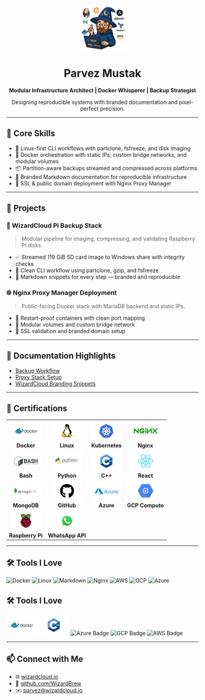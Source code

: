 <div align="center">
  <img src="https://github.com/WizardBrew/WizardBrew/blob/main/assets/wizardcloud-logo.png" width="120" alt="WizardCloud Logo"/>
  <h1>Parvez Mustak</h1>
  <p><strong>Modular Infrastructure Architect | Docker Whisperer | Backup Strategist</strong></p>
  <p>Designing reproducible systems with branded documentation and pixel-perfect precision.</p>
</div>

---

## 🧩 Core Skills

- 🐧 Linux-first CLI workflows with partclone, fsfreeze, and disk imaging
- 🐳 Docker orchestration with static IPs, custom bridge networks, and modular volumes
- 📦 Partition-aware backups streamed and compressed across platforms
- 📜 Branded Markdown documentation for reproducible infrastructure
- 🔐 SSL & public domain deployment with Nginx Proxy Manager

---

## 🚀 Projects

### 🧙 WizardCloud Pi Backup Stack
> Modular pipeline for imaging, compressing, and validating Raspberry Pi disks.

- ✅ Streamed 119 GiB SD card image to Windows share with integrity checks
- 🧼 Clean CLI workflow using partclone, gzip, and fsfreeze
- 📄 Markdown snippets for every step — branded and reproducible

### 🌐 Nginx Proxy Manager Deployment
> Public-facing Docker stack with MariaDB backend and static IPs.

- 🔄 Restart-proof containers with clean port mapping
- 🧱 Modular volumes and custom bridge network
- 🔐 SSL validation and branded domain setup

---

## 📘 Documentation Highlights

- [Backup Workflow](https://github.com/WizardBrew/backup-docs)
- [Proxy Stack Setup](https://github.com/WizardBrew/nginx-stack)
- [WizardCloud Branding Snippets](https://github.com/WizardBrew/wizardcloud-branding)

---

## 🏅 Certifications

<table>
  <tr>
    <td align="center">
      <img src="https://github.com/WizardBrew/WizardBrew/blob/main/assets/Docker.svg" width="80"/><br/>
      <strong>Docker</strong>
    </td>
    <td align="center">
      <img src="https://github.com/WizardBrew/WizardBrew/blob/main/assets/Linux.svg" width="80"/><br/>
      <strong>Linux</strong>
    </td>
    <td align="center">
      <img src="https://github.com/WizardBrew/WizardBrew/blob/main/assets/Kubernetes.svg" width="80"/><br/>
      <strong>Kubernetes</strong>
    </td>
    <td align="center">
      <img src="https://github.com/WizardBrew/WizardBrew/blob/main/assets/Nginx-Logo.svg" width="80"/><br/>
      <strong>Nginx</strong>
    </td>
  </tr>
  <tr>
    <td align="center">
      <img src="https://github.com/WizardBrew/WizardBrew/blob/main/assets/Bash.svg" width="80"/><br/>
      <strong>Bash</strong>
    </td>
    <td align="center">
      <img src="https://github.com/WizardBrew/WizardBrew/blob/main/assets/Python.svg" width="80"/><br/>
      <strong>Python</strong>
    </td>
    <td align="center">
      <img src="https://github.com/WizardBrew/WizardBrew/blob/main/assets/C++.svg" width="80"/><br/>
      <strong>C++</strong>
    </td>
    <td align="center">
      <img src="https://github.com/WizardBrew/WizardBrew/blob/main/assets/React.svg" width="80"/><br/>
      <strong>React</strong>
    </td>
  </tr>
  <tr>
    <td align="center">
      <img src="https://github.com/WizardBrew/WizardBrew/blob/main/assets/MongoDB-Logo.svg" width="80"/><br/>
      <strong>MongoDB</strong>
    </td>
    <td align="center">
      <img src="https://github.com/WizardBrew/WizardBrew/blob/main/assets/GitHub-Logo.svg" width="80"/><br/>
      <strong>GitHub</strong>
    </td>
    <td align="center">
      <img src="https://github.com/WizardBrew/WizardBrew/blob/main/assets/Microsoft_Azure.svg" width="80"/><br/>
      <strong>Azure</strong>
    </td>
    <td align="center">
      <img src="https://github.com/WizardBrew/WizardBrew/blob/main/assets/Google_Compute.svg" width="80"/><br/>
      <strong>GCP Compute</strong>
    </td>
  </tr>
  <tr>
    <td align="center">
      <img src="https://github.com/WizardBrew/WizardBrew/blob/main/assets/RaspberryPi.svg" width="80"/><br/>
      <strong>Raspberry Pi</strong>
    </td>
    <td align="center">
      <img src="https://github.com/WizardBrew/WizardBrew/blob/main/assets/WhatsApp.svg" width="80"/><br/>
      <strong>WhatsApp API</strong>
    </td>
    <td></td>
    <td></td>
  </tr>
</table>




---

## 🛠 Tools I Love

![Docker](https://img.shields.io/badge/-Docker-2496ED?logo=docker&logoColor=white&style=for-the-badge)
![Linux](https://img.shields.io/badge/-Linux-FCC624?logo=linux&logoColor=black&style=for-the-badge)
![Markdown](https://img.shields.io/badge/-Markdown-000000?logo=markdown&logoColor=white&style=for-the-badge)
![Nginx](https://img.shields.io/badge/-Nginx-009639?logo=nginx&logoColor=white&style=for-the-badge)
![AWS](https://img.shields.io/badge/-AWS-232F3E?logo=amazon-aws&logoColor=white&style=for-the-badge)
![GCP](https://img.shields.io/badge/-GCP-4285F4?logo=google-cloud&logoColor=white&style=for-the-badge)
![Azure](https://img.shields.io/badge/-Azure-0078D4?logo=microsoft-azure&logoColor=white&style=for-the-badge)

## 🛠 Tools I Love

<img src="https://github.com/WizardBrew/WizardBrew/blob/main/assets/Docker.svg" width="80" alt="Docker Logo"/>
<img src="https://github.com/WizardBrew/WizardBrew/blob/main/assets/C++.svg" width="80" alt="C++ Logo"/>
<img src="https://learn.microsoft.com/media/learn/certification/badges/microsoft-certified-azure-fundamentals.svg" width="80" alt="Azure Badge"/>
<img src="https://cloud.google.com/images/certification/cloud-digital-leader-certificate.png" width="80" alt="GCP Badge"/>
<img src="https://d1.awsstatic.com/training-and-certification/Certification%20Badges/AWS-Certified_Cloud-Practitioner_512x512.4a3d7f9f8f2c4c5c9b7b7c9f8f2c4c5c.png" width="80" alt="AWS Badge"/>


---

## 📫 Connect with Me

- 🌐 [wizardcloud.io](https://wizardcloud.io)
- 🐙 [github.com/WizardBrew](https://github.com/WizardBrew)
- ✉️ parvez@wizardcloud.io
